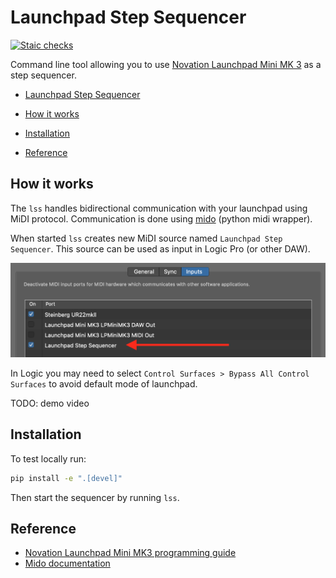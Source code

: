 # Launchpad Step Sequencer
[![Staic checks](https://github.com/turbaszek/lss/actions/workflows/ci.yaml/badge.svg?branch=main)](https://github.com/turbaszek/lss/actions/workflows/ci.yaml)

Command line tool allowing you to use
[Novation Launchpad Mini MK 3](https://novationmusic.com/en/launch/launchpad-mini)
as a step sequencer.

<!-- START doctoc generated TOC please keep comment here to allow auto update -->
<!-- DON'T EDIT THIS SECTION, INSTEAD RE-RUN doctoc TO UPDATE -->
- [Launchpad Step Sequencer](#launchpad-step-sequencer)

- [How it works](#how-it-works)
- [Installation](#installation)
- [Reference](#reference)

<!-- END doctoc generated TOC please keep comment here to allow auto update -->

## How it works

The `lss` handles bidirectional communication with your launchpad using MiDI protocol.
Communication is done using [mido](https://mido.readthedocs.io) (python midi wrapper).

When started `lss` creates new MiDI source named `Launchpad Step Sequencer`. This source
can be used as input in Logic Pro (or other DAW).

![Launchpad Step Sequencer in Logic Pro](images/lss_input.png)

In Logic you may need to select
`Control Surfaces > Bypass All Control Surfaces` to avoid default mode of launchpad.

TODO: demo video

## Installation

To test locally run:
```sh
pip install -e ".[devel]"
```

Then start the sequencer by running `lss`.

## Reference

- [Novation Launchpad Mini MK3 programming guide](https://www.djshop.gr/Attachment/DownloadFile?downloadId=10737)
- [Mido documentation](https://mido.readthedocs.io)
